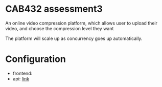 # CAB432 assessment3
An online video compression platform, which allows user to upload their video, and choose the compression level they want

The platform will scale up as concurrency goes up automatically.

# Configuration
- frontend: 
- api: [link](./apis/README.md)